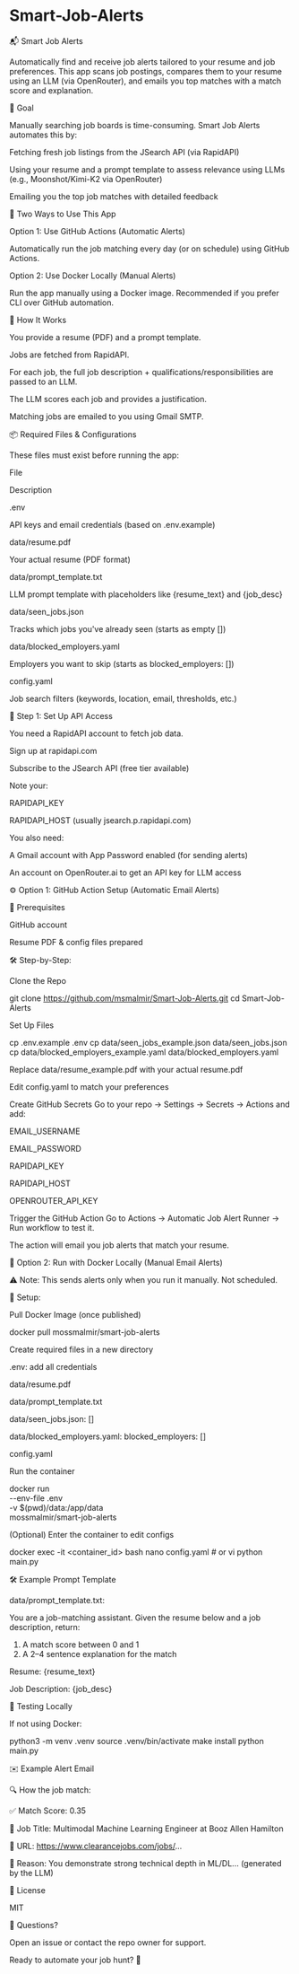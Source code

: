 # Smart-Job-Alerts

 📬 Smart Job Alerts

Automatically find and receive job alerts tailored to your resume and job preferences. This app scans job postings, compares them to your resume using an LLM (via OpenRouter), and emails you top matches with a match score and explanation.

🎯 Goal

Manually searching job boards is time-consuming. Smart Job Alerts automates this by:

Fetching fresh job listings from the JSearch API (via RapidAPI)

Using your resume and a prompt template to assess relevance using LLMs (e.g., Moonshot/Kimi-K2 via OpenRouter)

Emailing you the top job matches with detailed feedback

🚀 Two Ways to Use This App

Option 1: Use GitHub Actions (Automatic Alerts)

Automatically run the job matching every day (or on schedule) using GitHub Actions.

Option 2: Use Docker Locally (Manual Alerts)

Run the app manually using a Docker image. Recommended if you prefer CLI over GitHub automation.

🧠 How It Works

You provide a resume (PDF) and a prompt template.

Jobs are fetched from RapidAPI.

For each job, the full job description + qualifications/responsibilities are passed to an LLM.

The LLM scores each job and provides a justification.

Matching jobs are emailed to you using Gmail SMTP.

📦 Required Files & Configurations

These files must exist before running the app:

File

Description

.env

API keys and email credentials (based on .env.example)

data/resume.pdf

Your actual resume (PDF format)

data/prompt_template.txt

LLM prompt template with placeholders like {resume_text} and {job_desc}

data/seen_jobs.json

Tracks which jobs you've already seen (starts as empty [])

data/blocked_employers.yaml

Employers you want to skip (starts as blocked_employers: [])

config.yaml

Job search filters (keywords, location, email, thresholds, etc.)

📩 Step 1: Set Up API Access

You need a RapidAPI account to fetch job data.

Sign up at rapidapi.com

Subscribe to the JSearch API (free tier available)

Note your:

RAPIDAPI_KEY

RAPIDAPI_HOST (usually jsearch.p.rapidapi.com)

You also need:

A Gmail account with App Password enabled (for sending alerts)

An account on OpenRouter.ai to get an API key for LLM access

⚙️ Option 1: GitHub Action Setup (Automatic Email Alerts)

🧬 Prerequisites

GitHub account

Resume PDF & config files prepared

🛠️ Step-by-Step:

Clone the Repo

git clone https://github.com/msmalmir/Smart-Job-Alerts.git
cd Smart-Job-Alerts

Set Up Files

cp .env.example .env
cp data/seen_jobs_example.json data/seen_jobs.json
cp data/blocked_employers_example.yaml data/blocked_employers.yaml

Replace data/resume_example.pdf with your actual resume.pdf

Edit config.yaml to match your preferences

Create GitHub Secrets Go to your repo → Settings → Secrets → Actions and add:

EMAIL_USERNAME

EMAIL_PASSWORD

RAPIDAPI_KEY

RAPIDAPI_HOST

OPENROUTER_API_KEY

Trigger the GitHub Action Go to Actions → Automatic Job Alert Runner → Run workflow to test it.

The action will email you job alerts that match your resume.

🐳 Option 2: Run with Docker Locally (Manual Email Alerts)

⚠️ Note: This sends alerts only when you run it manually. Not scheduled.

🔧 Setup:

Pull Docker Image (once published)

docker pull mossmalmir/smart-job-alerts

Create required files in a new directory

.env: add all credentials

data/resume.pdf

data/prompt_template.txt

data/seen_jobs.json: []

data/blocked_employers.yaml: blocked_employers: []

config.yaml

Run the container

docker run \
  --env-file .env \
  -v $(pwd)/data:/app/data \
  mossmalmir/smart-job-alerts

(Optional) Enter the container to edit configs

docker exec -it <container_id> bash
nano config.yaml  # or vi
python main.py

🛠 Example Prompt Template

data/prompt_template.txt:

You are a job-matching assistant. Given the resume below and a job description, return:
1. A match score between 0 and 1
2. A 2–4 sentence explanation for the match

Resume:
{resume_text}

Job Description:
{job_desc}

🧪 Testing Locally

If not using Docker:

python3 -m venv .venv
source .venv/bin/activate
make install
python main.py

✉️ Example Alert Email

🔍  How the job match:

✅ Match Score: 0.35

📝 Job Title: Multimodal Machine Learning Engineer at Booz Allen Hamilton

🔗 URL: https://www.clearancejobs.com/jobs/...

💬 Reason: You demonstrate strong technical depth in ML/DL... (generated by the LLM)

📜 License

MIT

🙋 Questions?

Open an issue or contact the repo owner for support.

Ready to automate your job hunt? 🚀


